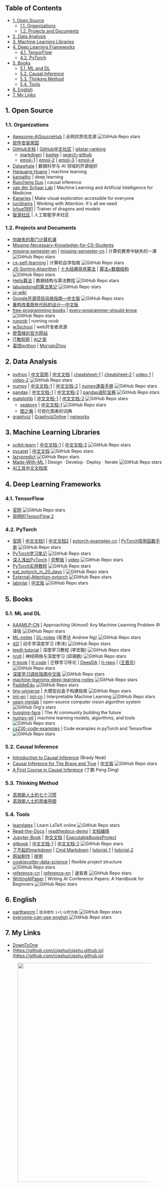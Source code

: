 <!-- # <center> # Awesome Resources </center> -->
<!-- omit in toc -->

## Table of Contents <!-- omit in toc -->

- [1. Open Source](#1-open-source)
	- [1.1. Organizations](#11-organizations)
	- [1.2. Projects and Documents](#12-projects-and-documents)
- [2. Data Analysis](#2-data-analysis)
- [3. Machine Learning Libraries](#3-machine-learning-libraries)
- [4. Deep Learning Frameworks](#4-deep-learning-frameworks)
	- [4.1. TensorFlow](#41-tensorflow)
	- [4.2. PyTorch](#42-pytorch)
- [5. Books](#5-books)
	- [5.1. ML and DL](#51-ml-and-dl)
	- [5.2. Causal Inference](#52-causal-inference)
	- [5.3. Thinking Method](#53-thinking-method)
	- [5.4. Tools](#54-tools)
- [6. English](#6-english)
- [7. My Links](#7-my-links)

<!-- ![GitHub Repo stars](https://img.shields.io/github/stars/username_github/repository_github) -->

## 1. Open Source

### 1.1. Organizations

- [Awesome-AISourceHub](https://www.aisourcehub.info/) \| 全网优质信息源 ![GitHub Repo stars](https://img.shields.io/github/stars/AmbroseX/Awesome-AISourceHub)
- [软件安装家园](https://mp.weixin.qq.com/s/Pdzrg4AhycKuZFPAMT74vA)
- [GitHub文档](https://docs.github.com/zh) \| [GitHub中文社区](https://www.github-zh.com/) \| [gitstar-ranking](https://gitstar-ranking.com/) 
  -  [markdown](https://docs.github.com/zh/get-started/writing-on-github/getting-started-with-writing-and-formatting-on-github/basic-writing-and-formatting-syntax) \| [badge](https://github.com/pudding0503/github-badge-collection) \| [search-github](https://docs.github.com/zh/search-github) 
  - [emoji-1](https://www.webfx.com/tools/emoji-cheat-sheet) \| [emoji-2](https://github.com/ikatyang/emoji-cheat-sheet) \| [emoji-3](https://wangchujiang.com/reference/docs/emoji.html) \| [emoji-4](https://v2fy.com/p/023emoji_%e8%a1%a8%e6%83%85%e7%ac%a6%e5%8f%b7bqb/?post_category=%e4%b8%ad%e5%9b%bd%e4%ba%ba%e7%9a%84%e8%a1%a8%e6%83%85%e5%8c%85-pp%e5%88%b6%e9%80%a0%e8%ae%a1%e5%88%92-chinesebqb)
- [Datawhale](https://github.com/datawhalechina) \| 数据科学与 AI 领域的开源组织
- [Haiguang Huang](https://github.com/fengdu78) \| machine learning
- [karpathy](https://github.com/karpathy) \| deep learning
- [Ruocheng Guo](https://github.com/rguo12) \| causal inference
- [van der Schaar Lab](https://github.com/vanderschaarlab/mlforhealthlabpub) \| Machine Learning and Artificial Intelligence for Medicine
- [Kanaries](https://github.com/Kanaries) \| Make visual exploration accessible for everyone
- [lucidrains](https://github.com/lucidrains) \| Working with Attention. It's all we need
- [lyhue1991](https://github.com/lyhue1991) \| Trainer of dragons and models
- [智源社区](https://hub.baai.ac.cn/) \| 人工智能学术社区

### 1.2. Projects and Documents

- [你缺失的那门计算机课](https://www.criwits.top/missing/)
- [Missing-Necessary-Knowledge-for-CS-Students](https://github.com/Snowflyt/Missing-Necessary-Knowledge-for-CS-Students)
- [missing-semester-en](https://missing.csail.mit.edu/) \| [missing-semester-cn](https://missing-semester-cn.github.io/) \| 计算机教育中缺失的一课 ![GitHub Repo stars](https://img.shields.io/github/stars/missing-semester-cn/missing-semester-cn.github.io)
- [cs-self-learning](https://csdiy.wiki/) \| 计算机自学指南 ![GitHub Repo stars](https://img.shields.io/github/stars/pkuflyingpig/cs-self-learning) 
- [JS-Sorting-Algorithm](https://github.com/hustcc/JS-Sorting-Algorithm) \| [十大经典排序算法](https://sort.hust.cc/) \| [算法+数据结构](https://www.bilibili.com/video/BV1mp4y1D7UP?spm_id_from=333.788.videopod.episodes&vd_source=04df812632021994933f2ad9aa149635) ![GitHub Repo stars](https://img.shields.io/github/stars/hustcc/JS-Sorting-Algorithm)
- [Hello算法](https://www.hello-algo.com/) \| 数据结构与算法教程 ![GitHub Repo stars](https://img.shields.io/github/stars/krahets/hello-algo)
- [labuladong的算法笔记](https://labuladong.online/algo/) ![GitHub Repo stars](https://img.shields.io/github/stars/labuladong/fucking-algorithm)
- [oi-wiki](https://oi-wiki.org/)
- [Google开源项目风格指南—中文版](https://zh-google-styleguide.readthedocs.io/en/latest/) ![GitHub Repo stars](https://img.shields.io/github/stars/zh-google-styleguide/zh-google-styleguide)
- [重构改善既有代码的设计—中文版](https://book-refactoring2.ifmicro.com/)
- [free-programming-books](https://github.com/EbookFoundation/free-programming-books) \| [every-programmer-should-know](https://github.com/mtdvio/every-programmer-should-know) ![GitHub Repo stars](https://img.shields.io/github/stars/EbookFoundation/free-programming-books)
- [runoob](https://www.runoob.com/) \| running noob
- [w3school](https://www.w3school.com.cn/) \| web开发者资源  <!--w3: World Wide Web 万维网 -->
- [廖雪峰的官方网站](https://liaoxuefeng.com/)
- [IT教程网](https://zglg.work/) \| [AI之家](https://ai-jupyter.com/)
- [莫烦python](https://mofanpy.com/) \| [MorvanZhou](https://github.com/MorvanZhou)


## 2. Data Analysis

<!-- table template
|     |     |     |
|:---:|:---:|:---:|
|     |     |     |

<br> 表示换行, br(break)
-->

<!-- tutorials -->
<!-- https://shields.io/badges/git-hub-repo-stars -->

- [python](https://www.python.org/) \| [中文官网](https://python.p2hp.com/) \| [中文文档](https://docs.python.org/zh-cn/) \| [cheatsheet-1](https://www.pythoncheatsheet.org/) \| [cheatsheet-2](https://github.com/gto76/python-cheatsheet) \| [video-1](https://www.bilibili.com/video/BV16H4y1Q7tj?spm_id_from=333.788.videopod.episodes&vd_source=04df812632021994933f2ad9aa149635) \| [video-2](https://open.163.com/newview/movie/free?pid=ZH8JDOTIC&mid=CH8JFI5FO) ![GitHub Repo stars](https://img.shields.io/github/stars/python/cpython)
- [numpy](https://numpy.org/) \| [中文文档-1](https://numpy.net/) \| [中文文档-2](https://www.numpy.org.cn/) \| [numpy速查手册](https://ygo20xz0w9.feishu.cn/docx/FklNd45A0ofMkdxHUgRcS2g2nqc) ![GitHub Repo stars](https://img.shields.io/github/stars/numpy/numpy)
- [pandas](https://pandas.pydata.org/) \| [中文文档-1](https://pandas.github.net.cn/) \| [中文文档-2](https://www.pypandas.cn/) \| [pandas进阶宝典](https://ygo20xz0w9.feishu.cn/docx/DFZydKHSwoLIqYx3MNncPvOxnlc) ![GitHub Repo stars](https://img.shields.io/github/stars/pandas-dev/pandas)
- [matplotlib](https://matplotlib.org/) \| [中文文档-1](https://matplotlib.net/) \| [中文文档-2](https://www.matplotlib.org.cn/) ![GitHub Repo stars](https://img.shields.io/github/stars/matplotlib/matplotlib)
  - [seaborn](https://seaborn.pydata.org/) \| [中文文档-1](https://seaborn.org.cn/) ![GitHub Repo stars](https://img.shields.io/github/stars/mwaskom/seaborn)
  - [图之典](http://www.tuzhidian.com/) \| 可视化图表的词典
- [graphviz](https://graphviz.org/) \| [GraphvizOnline](https://dreampuf.github.io/GraphvizOnline) \| [networkx](https://networkx.org/)


## 3. Machine Learning Libraries

- [scikit-learn](https://scikit-learn.org/) \| [中文文档-1](https://scikit-learn.cn/) \| [中文文档-2](https://scikitlearn.com.cn/) ![GitHub Repo stars](https://img.shields.io/github/stars/scikit-learn/scikit-learn)
- [pycaret](https://pycaret.gitbook.io/docs) \| [中文文档](http://www.aidoczh.com/docs/pycaret/)  ![GitHub Repo stars](https://img.shields.io/github/stars/pycaret/pycaret)
- [lazypredict](https://github.com/shankarpandala/lazypredict) ![GitHub Repo stars](https://img.shields.io/github/stars/shankarpandala/lazypredict)
- [Made-With-ML](https://github.com/GokuMohandas/Made-With-ML) \| Design · Develop · Deploy · Iterate ![GitHub Repo stars](https://img.shields.io/github/stars/GokuMohandas/Made-With-ML)
- [AI工具中文文档库](http://www.aidoczh.com/)


## 4. Deep Learning Frameworks

### 4.1. TensorFlow

- [官网](https://www.tensorflow.org/?hl=zh-cn) ![GitHub Repo stars](https://img.shields.io/github/stars/tensorflow/tensorflow)
- [简明的TensorFlow 2](https://tf.wiki/zh_hans/)


### 4.2. PyTorch

- [官网](https://pytorch.org/) \| [中文文档1](https://pytorch.ac.cn/) \| [中文文档2](https://pytorch-cn.readthedocs.io/) \| [pytorch-examples-cn](https://github.com/bat67/pytorch-examples-cn) \| [PyTorch常用函数手册](https://cjqshu.github.io/books/Pytorch常用函数手册.pdf) ![GitHub Repo stars](https://img.shields.io/github/stars/pytorch/pytorch)
- [PyTorch学习笔记](https://pytorch.zhangxiann.com/) ![GitHub Repo stars](https://img.shields.io/github/stars/zhangxiann/PyTorch_Practice)
- [深入浅出PyTorch](https://datawhalechina.github.io/thorough-pytorch/) \| [完整版](https://cjqshu.github.io/thorough-pytorch/) \| [video](https://www.bilibili.com/video/BV1L44y1472Z) ![GitHub Repo stars](https://img.shields.io/github/stars/datawhalechina/thorough-pytorch)
- [PyTorch实用教程](https://tingsongyu.github.io/PyTorch-Tutorial-2nd/) ![GitHub Repo stars](https://img.shields.io/github/stars/TingsongYu/PyTorch-Tutorial-2nd)
- [eat_pytorch_in_20_days](https://jackiexiao.github.io/eat_pytorch_in_20_days/) \|  ![GitHub Repo stars](https://img.shields.io/github/stars/lyhue1991/eat_pytorch_in_20_days)
- [External-Attention-pytorch](https://github.com/xmu-xiaoma666/External-Attention-pytorch) ![GitHub Repo stars](https://img.shields.io/github/stars/xmu-xiaoma666/External-Attention-pytorch)
- [labmlai](https://github.com/labmlai/annotated_deep_learning_paper_implementations) \| [中文版](https://nn.labml.ai/zh/) ![GitHub Repo stars](https://img.shields.io/github/stars/labmlai/annotated_deep_learning_paper_implementations)


## 5. Books

### 5.1. ML and DL
- [AAAMLP-CN](https://ytzfhqs.github.io/AAAMLP-CN/) \| Approaching (Almost) Any Machine Learning Problem 中译版 ![GitHub Repo stars](https://img.shields.io/github/stars/ytzfhqs/AAAMLP-CN)
- [ML-notes](https://github.com/fengdu78/Coursera-ML-AndrewNg-Notes) \| [DL-notes](https://github.com/fengdu78/deeplearning_ai_books) (吴恩达 Andrew Ng) ![GitHub Repo stars](https://img.shields.io/github/stars/fengdu78/Coursera-ML-AndrewNg-Notes)
- [d2l](https://zh-v2.d2l.ai/) \| 动手学深度学习 (李沐) ![GitHub Repo stars](https://img.shields.io/github/stars/d2l-ai/d2l-zh)
- [leedl-tutorial](https://cjqshu.github.io/books/LeeDL_Tutorial.pdf) \| 深度学习教程 (李宏毅) ![GitHub Repo stars](https://img.shields.io/github/stars/datawhalechina/leedl-tutorial)
- [nndl](https://nndl.github.io/nndl-book.pdf) \| 神经网络与深度学习 (邱锡鹏) ![GitHub Repo stars](https://img.shields.io/github/stars/nndl/nndl.github.io)
- [tl-book](https://cjqshu.github.io/books/迁移学习导论第2版_王晋东.pdf) \| [tl-code](https://github.com/jindongwang/tlbook-code) \| 迁移学习导论 \| [DeepDA](https://github.com/jindongwang/transferlearning/tree/master/code/DeepDA) \| [tl-repo](https://github.com/jindongwang/transferlearning) \| ([王晋东](https://github.com/jindongwang)) ![GitHub Repo stars](https://img.shields.io/github/stars/jindongwang/transferlearning)
- [深度学习调优指南中文版](https://cjqshu.github.io/books/深度学习调参指南中文版.pdf) ![GitHub Repo stars](https://img.shields.io/github/stars/schrodingercatss/tuning_playbook_zh_cn)
- [machine-learning-deep-learning-notes](https://github.com/loveunk/machine-learning-deep-learning-notes) ![GitHub Repo stars](https://img.shields.io/github/stars/loveunk/machine-learning-deep-learning-notes)
- [PaddleEdu](https://paddlepedia.readthedocs.io/) ![GitHub Repo stars](https://img.shields.io/github/stars/PaddlePaddle/awesome-DeepLearning)
- [tiny-universe](https://github.com/datawhalechina/tiny-universe) \| 大模型白盒子构建指南 ![GitHub Repo stars](https://img.shields.io/github/stars/datawhalechina/tiny-universe)
- [iml-en](https://christophm.github.io/interpretable-ml-book/) \| [iml-cn](https://cjqshu.github.io/books/iml_chinese.pdf) \| Interpretable Machine Learning ![GitHub Repo stars](https://img.shields.io/github/stars/christophM/interpretable-ml-book)
- [open-mmlab](https://github.com/open-mmlab) \| open-source computer vision algorithm system ![GitHub Org's stars](https://img.shields.io/github/stars/open-mmlab)
- [hugging-face](https://github.com/huggingface) \| The AI community building the future <!-- ![GitHub Org's stars](https://img.shields.io/github/stars/huggingface) -->
- [numpy-ml](https://numpy-ml.readthedocs.io/en/latest/) \| machine learning models, algorithms, and tools ![GitHub Repo stars](https://img.shields.io/github/stars/ddbourgin/numpy-ml)
- [cs230-code-examples](https://github.com/cs230-stanford/cs230-code-examples) \| Code examples in pyTorch and Tensorflow ![GitHub Repo stars](https://img.shields.io/github/stars/cs230-stanford/cs230-code-examples)


### 5.2. Causal Inference

- [Introduction to Causal Inference](https://www.bradyneal.com/Introduction_to_Causal_Inference-Dec17_2020-Neal.pdf) (Brady Neal)
- [Causal Inference for The Brave and True](https://matheusfacure.github.io/python-causality-handbook/) \| [中文版](https://github.com/xieliaing/CausalInferenceIntro) ![GitHub Repo stars](https://img.shields.io/github/stars/matheusfacure/python-causality-handbook)
- [A First Course in Causal Inference](https://arxiv.org/pdf/2305.18793) (丁鹏 Peng Ding)

### 5.3. Thinking Method

- [高效能人士的七个习惯](https://cjqshu.github.io/books/高效能人士的七个习惯_30周年纪念版.pdf)
- [高效能人士的思维导图](https://cjqshu.github.io/books/高效能人士的思维导图_席音.pdf)

### 5.4. Tools

- [learnlatex](https://github.com/learnlatex/learnlatex.github.io) \| Learn LaTeX online ![GitHub Repo stars](https://img.shields.io/github/stars/learnlatex/learnlatex.github.io)
- [Read-the-Docs](https://github.com/readthedocs/readthedocs.org/) \| [readthedocs-demo](https://readthedocs-demo-zh.readthedocs.io/) \| [文档编排](https://docgenerate.readthedocs.io/)
- [Jupyter-Book](https://jupyterbook.org/) \| [中文文档](https://daobook.github.io/jupyter-book-zh/) \| [ExecutableBooksProject](https://executablebooks.org/)
- [gitbook](https://github.com/GitbookIO/gitbook) \| [中文文档-1](https://chrisniael.gitbooks.io/gitbook-documentation/content/) \| [中文文档-2](https://demones.github.io/gitbook-guide/) ![GitHub Repo stars](https://img.shields.io/github/stars/GitbookIO/gitbook)
- [了不起的markdown](https://cjqshu.github.io/books/了不起的markdown_莫小朋.pdf) \| [Cmd Markdown](https://www.zybuluo.com/cmd/) \| [tutorial-1](https://github.com/cjqshu/cjqshu.github.io/blob/main/codes/markdown_tutorial.md) \| [tutorial-2](https://markdown.com.cn/)
- [网站制作](https://sites.google.com/) \| [样例](https://sites.google.com/view/datascience-cheat-sheets)
- [cookiecutter-data-science](https://github.com/drivendataorg/cookiecutter-data-science) \| flexible project structure ![GitHub Repo stars](https://img.shields.io/github/stars/drivendataorg/cookiecutter-data-science)
- [reference-cn](https://wangchujiang.com/reference/) \| [reference-en](https://cheatsheets.zip/) \| 速查表 ![GitHub Repo stars](https://img.shields.io/github/stars/jaywcjlove/reference)
- [WritingAIPaper](https://github.com/hzwer/WritingAIPaper) \| Writing AI Conference Papers: A Handbook for Beginners ![GitHub Repo stars](https://img.shields.io/github/stars/hzwer/WritingAIPaper)


## 6. English
- [earthworm](https://github.com/cuixueshe/earthworm) \| `连词成句` `i+1` `以终为始` ![GitHub Repo stars](https://img.shields.io/github/stars/cuixueshe/earthworm)
- [everyone-can-use-english](https://github.com/ZuodaoTech/everyone-can-use-english) ![GitHub Repo stars](https://img.shields.io/github/stars/ZuodaoTech/everyone-can-use-english)


## 7. My Links
<!-- Other Links -->
<!-- GitHub repository link (URL) -->
- [DownToOne](https://xydh.fun/cjq125)
- [https://github.com/cjqshu/cjqshu.github.io](https://github.com/cjqshu/cjqshu.github.io)


<figure class="third">
    <img src="http://github-profile-summary-cards.vercel.app/api/cards/profile-details?username=cjqshu&theme=default" height="" width="700"/>
	<!-- <img src="http://github-profile-summary-cards.vercel.app/api/cards/stats?username=cjqshu&theme=default" height="" width="350"/>
	<img src="http://github-profile-summary-cards.vercel.app/api/cards/productive-time?username=cjqshu&theme=default&utcOffset=8" height="" width="350"/>
	<img src="https://api.star-history.com/svg?repos=cjqshu/cjqshu.github.io&type=Date)](https://star-history.com/#cjqshu/cjqshu.github.io&Date" height="300" width="700" /> -->
</figure>

<!-- tutorials -->
<!-- https://github-profile-summary-cards.vercel.app/demo.html -->
<!-- https://star-history.com/ -->



